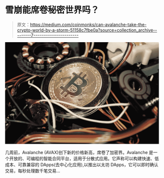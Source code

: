 # 雪崩能席卷秘密世界吗？

> 原文：<https://medium.com/coinmonks/can-avalanche-take-the-crypto-world-by-a-storm-51158c7fbe0a?source=collection_archive---------7----------------------->

![](img/c1de62e85f43f95ff55f39e7637a7dd5.png)

几周前，Avalanche (AVAX)创下新的价格新高，席卷了加密界。Avalanche 是一个开放的、可编程的智能合同平台，适用于分散式应用。它声称可以构建快速、低成本、可靠兼容的 DApps(去中心化应用),以推出以太坊 DApps，它可以即时确认交易，每秒处理数千笔交易…